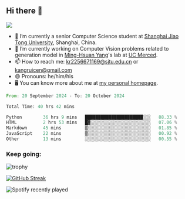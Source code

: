 ## Hi there 👋

![](https://komarev.com/ghpvc/?username=Kr-Panghu)
- 🌱 I’m currently a senior Computer Science student at [Shanghai Jiao Tong University](https://www.sjtu.edu.cn), Shanghai, China.
- 🔭 I’m currently working on Computer Vision problems related to generation model in [Ming-Hsuan Yang](https://faculty.ucmerced.edu/mhyang/)'s lab at [UC Merced](https://www.ucmerced.edu/).
- 📫 How to reach me: kr2256671169@sjtu.edu.cn or kangruicen@gmail.com
- 😄 Pronouns: he/him/his
- 🖥️ You can know more about me at [my personal homepage](https://kr-panghu.github.io).

<!--START_SECTION:waka-->

```rust
From: 20 September 2024 - To: 20 October 2024

Total Time: 40 hrs 42 mins

Python        36 hrs 9 mins   ██████████████████████░░░   88.33 %
HTML          2 hrs 53 mins   █▓░░░░░░░░░░░░░░░░░░░░░░░   07.06 %
Markdown      45 mins         ▒░░░░░░░░░░░░░░░░░░░░░░░░   01.85 %
JavaScript    22 mins         ▒░░░░░░░░░░░░░░░░░░░░░░░░   00.92 %
Other         13 mins         ░░░░░░░░░░░░░░░░░░░░░░░░░   00.55 %
```

<!--END_SECTION:waka-->

<h3 align="left">Keep going:</h3>

![trophy](https://github-profile-trophy.vercel.app/?username=Kr-Panghu&theme=onedark&title=MultiLanguage,Stars,Followers,Repositories,Commits,Experience)

[![GitHub Streak](https://github-readme-streak-stats.herokuapp.com/?user=Kr-Panghu)](https://git.io/streak-stats)

![Spotify recently played](https://spotify-recently-played-readme.vercel.app/api?user=313cmgdfngjjlfotpedtywb7cpca)
